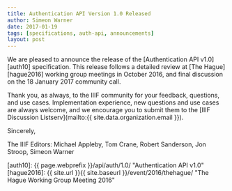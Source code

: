 ```yaml
---
title: Authentication API Version 1.0 Released
author: Simeon Warner
date: 2017-01-19
tags: [specifications, auth-api, announcements]
layout: post
---
```


We are pleased to announce the release of the [Authentication API v1.0][auth10] specification. This release follows a detailed review at [The Hague][hague2016] working group meetings in October 2016, and final discussion on the 18 January 2017 community call.

Thank you, as always, to the IIIF community for your feedback, questions, and use cases. Implementation experience, new questions and use cases are always welcome, and we encourage you to submit them to the [IIIF Discussion Listserv](mailto:{{ site.data.organization.email }}).

Sincerely,

The IIIF Editors:
Michael Appleby,
Tom Crane,
Robert Sanderson,
Jon Stroop,
Simeon Warner

[auth10]: {{ page.webprefix }}/api/auth/1.0/ "Authentication API v1.0"
[hague2016]: {{ site.url }}{{ site.baseurl }}/event/2016/thehague/ "The Hague Working Group Meeting 2016"
